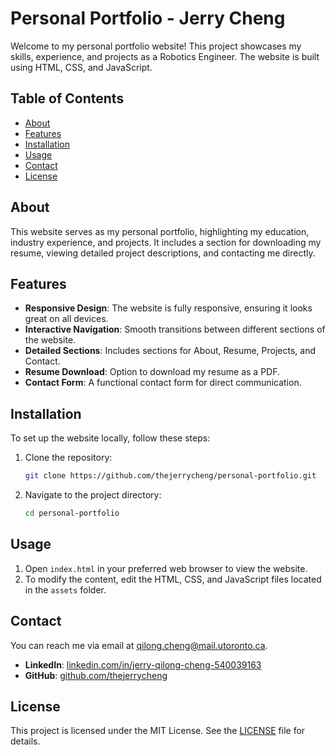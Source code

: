 # Personal Portfolio - Jerry Cheng

Welcome to my personal portfolio website! This project showcases my skills, experience, and projects as a Robotics Engineer. The website is built using HTML, CSS, and JavaScript.

## Table of Contents

- [About](#about)
- [Features](#features)
- [Installation](#installation)
- [Usage](#usage)
- [Contact](#contact)
- [License](#license)

## About

This website serves as my personal portfolio, highlighting my education, industry experience, and projects. It includes a section for downloading my resume, viewing detailed project descriptions, and contacting me directly.

## Features

- **Responsive Design**: The website is fully responsive, ensuring it looks great on all devices.
- **Interactive Navigation**: Smooth transitions between different sections of the website.
- **Detailed Sections**: Includes sections for About, Resume, Projects, and Contact.
- **Resume Download**: Option to download my resume as a PDF.
- **Contact Form**: A functional contact form for direct communication.

## Installation

To set up the website locally, follow these steps:

1. Clone the repository:
   ```bash
   git clone https://github.com/thejerrycheng/personal-portfolio.git
   ```
2. Navigate to the project directory:
   ```bash
   cd personal-portfolio
   ```

## Usage

1. Open `index.html` in your preferred web browser to view the website.
2. To modify the content, edit the HTML, CSS, and JavaScript files located in the `assets` folder.

## Contact

You can reach me via email at [qilong.cheng@mail.utoronto.ca](mailto:qilong.cheng@mail.utoronto.ca).

- **LinkedIn**: [linkedin.com/in/jerry-qilong-cheng-540039163](https://www.linkedin.com/in/jerry-qilong-cheng-540039163/)
- **GitHub**: [github.com/thejerrycheng](https://github.com/thejerrycheng)

## License

This project is licensed under the MIT License. See the [LICENSE](LICENSE) file for details.
